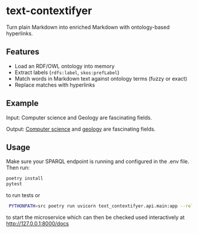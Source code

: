 # text-contextifyer

Turn plain Markdown into enriched Markdown with ontology-based hyperlinks.

## Features
- Load an RDF/OWL ontology into memory
- Extract labels (`rdfs:label`, `skos:prefLabel`)
- Match words in Markdown text against ontology terms (fuzzy or exact)
- Replace matches with hyperlinks

## Example

Input:
Computer science and Geology are fascinating fields.

Output:
[Computer science](someurl-about-computerscience.org) and [geology](some-otherurl-related-to-geology.org) are fascinating fields.

## Usage
Make sure your SPARQL endpoint is running and configured in the .env file. Then run:
```bash
poetry install
pytest
```
to run tests or
```bash
 PYTHONPATH=src poetry run uvicorn text_contextifyer.api.main:app --reload
```
to start the microservice which can then be checked used interactively at http://127.0.0.1:8000/docs
